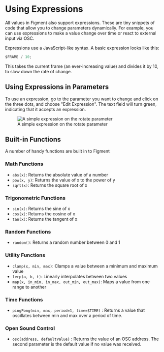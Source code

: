 # Using Expressions

All values in Figment also support expressions. These are tiny snippets of code that allow you to change parameters dynamically. For example, you can use expressions to make a value change over time or react to external input via OSC.

Expressions use a JavaScript-like syntax. A basic expression looks like this:

```js
$FRAME / 10;
```

This takes the current frame (an ever-increasing value) and divides it by 10, to slow down the rate of change.

## Using Expressions in Parameters

To use an expression, go to the parameter you want to change and click on the three dots, and choose "Edit Expression". The text field will turn green, indicating that it accepts an expression.

<figure><img src="/img/tutorials/expressions/simple-expression.png" alt="A simple expression on the rotate parameter"/><figcaption>A simple expression on the rotate parameter</figcaption></figure>

## Built-in Functions

A number of handy functions are built in to Figment

### Math Functions

- `abs(x)`: Returns the absolute value of a number
- `pow(x, y)`: Returns the value of x to the power of y
- `sqrt(x)`: Returns the square root of x

### Trigonometric Functions

- `sin(x)`: Returns the sine of x
- `cos(x)`: Returns the cosine of x
- `tan(x)`: Returns the tangent of x

### Random Functions

- `random()`: Returns a random number between 0 and 1

### Utility Functions

- `clamp(x, min, max)`: Clamps a value between a minimum and maximum value
- `lerp(a, b, t)`: Linearly interpolates between two values
- `map(x, in_min, in_max, out_min, out_max)`: Maps a value from one range to another

### Time Functions

- `pingPong(min, max, period=1, time=$TIME)` : Returns a value that oscillates between min and max over a period of time.

### Open Sound Control

- `osc(address, defaultValue)` : Returns the value of an OSC address. The second parameter is the default value if no value was received.
